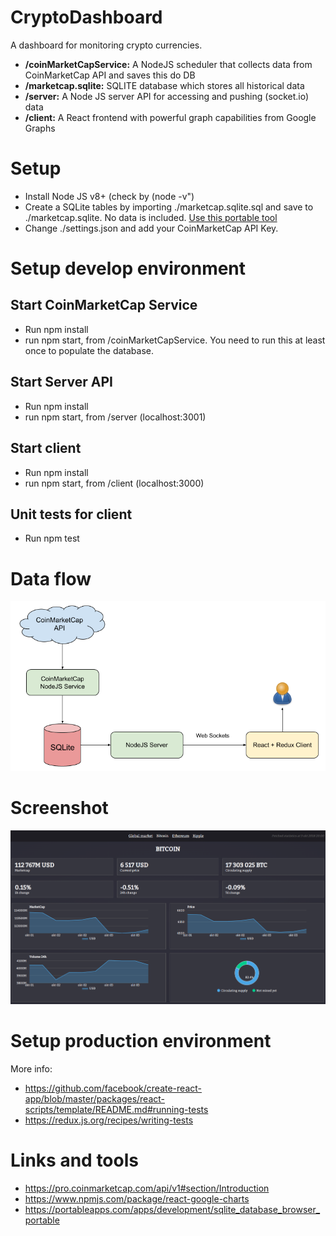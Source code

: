 # CryptoDashboard

A dashboard for monitoring crypto currencies.

-   **/coinMarketCapService:** A NodeJS scheduler that collects data from CoinMarketCap API and saves this do DB
-   **/marketcap.sqlite:** SQLITE database which stores all historical data
-   **/server:** A Node JS server API for accessing and pushing (socket.io) data
-   **/client:** A React frontend with powerful graph capabilities from Google Graphs

# Setup

-   Install Node JS v8+ (check by (node -v")
-   Create a SQLite tables by importing ./marketcap.sqlite.sql and save to ./marketcap.sqlite. No data is included.
    [Use this portable tool](https://portableapps.com/apps/development/sqlite_database_browser_portable)
-   Change ./settings.json and add your CoinMarketCap API Key.

# Setup develop environment

## Start CoinMarketCap Service

-   Run npm install
-   run npm start, from /coinMarketCapService. You need to run this at least once to populate the database.

## Start Server API

-   Run npm install
-   run npm start, from /server (localhost:3001)

## Start client

-   Run npm install
-   run npm start, from /client (localhost:3000)

## Unit tests for client

-   Run npm test

# Data flow

![alt dataflow](CryptoDashboard.png)

# Screenshot

![alt screenshot](Screenshot.png)

# Setup production environment

More info:

-   https://github.com/facebook/create-react-app/blob/master/packages/react-scripts/template/README.md#running-tests
-   https://redux.js.org/recipes/writing-tests

# Links and tools

-   https://pro.coinmarketcap.com/api/v1#section/Introduction
-   https://www.npmjs.com/package/react-google-charts
-   https://portableapps.com/apps/development/sqlite_database_browser_portable
